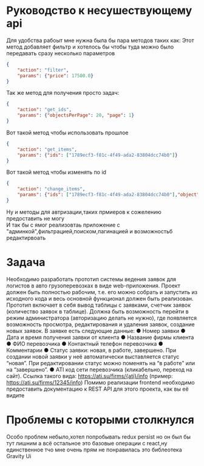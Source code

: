 # Руководство к несушествующему api

Для удобства рабоыт мне нужна была бы пара методов таких как:
Этот метод добавляет фильтр и хотелось бы чтобы туда можно было передавать сразу несколько параметров
```json
{
	"action": "filter",
	"params": {"price": 17500.0}
}
```
Так же метод для получения просто задач:
```json
{
	"action": "get_ids",
	"params": {"objectsPerPage": 20, "page": 1}
}
```
Вот такой метод чтобы использовать прошлое
```json
{
    "action": "get_items",
    "params": {"ids": ["1789ecf3-f81c-4f49-ada2-83804dcc74b0"]}
}
```
Вот такой метод чтобы изменять по id
```json
{
    "action": "change_items",
    "params": {"ids": ["1789ecf3-f81c-4f49-ada2-83804dcc74b0"],"object":'то на что меняем'}
}
```
Ну и методы для автризации,таких прмиеров к сожелению предоставить не могу </br>
И так бы с ямог реализовтаь приложение с "админкой",фильтрацией,поиском,пагинацией и возможностьб редактирвоать

# Задача
Необходимо разработать прототип системы ведения заявок для логистов в авто
грузоперевозках в виде web-приложения.
Проект должен быть полностью рабочим, т.е. его можно собрать и запустить из
исходного кода и весь основной функционал должен быть реализован.
Прототип включает в себя вывод таблицы с заявками, счетчик заявок (количество
заявок в таблице). Должна быть возможность перейти в режим администратора
(авторизацию делать не нужно), где появляется возможность просмотра,
редактирования и удаления заявок, создание новых заявок.
В заявке есть следующие данные:
● Номер заявки
● Дата и время получения заявки от клиента
● Название фирмы клиента
● ФИО перевозчика
● Контактный телефон перевозчика
● Комментарии
● Статус заявки: новая, в работе, завершено. При создании новой заявки у неё
автоматически выставляется статус “новая”. При редактировании статус
можно поменять на “в работе” или на “завершено”.
● ATI код сети перевозчика (кликабельно, переход на сайт). Ссылка такого
вида: https://ati.su/firms/{ati}/info (пример: https://ati.su/firms/12345/info)
Помимо реализации frontend необходимо предоставить документацию к REST API
для этого проекта, как вы её видите

# Проблемы с которыми столкнулся

Особо проблем небыло,хотел попробывать redux persist но он был бы тут лишним а всё остальное это базовые операции с react,ну
единственное тчо мне очень прям не понравилась это библеотека Gravity Ui

